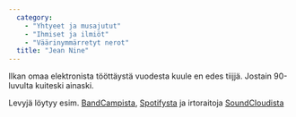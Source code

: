 ```yaml
---
  category: 
    - "Yhtyeet ja musajutut"
    - "Ihmiset ja ilmiöt"
    - "Väärinymmärretyt nerot"
  title: "Jean Nine"
---
```

Ilkan omaa elektronista tööttäystä vuodesta kuule en edes tiijjä. Jostain 90-luvulta kuiteski ainaski.

Levyjä löytyy esim. [BandCampista](http://music.jean9.net/), [Spotifysta](http://open.spotify.com/artist/3zXwATAWxsWLYUnuGhUG2y) ja irtoraitoja [SoundCloudista](https://soundcloud.com/jean-nine)